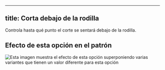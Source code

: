 ***

## title: Corta debajo de la rodilla

Controla hasta qué punto el corte se sentará debajo de la rodilla.

## Efecto de esta opción en el patrón

![Esta imagen muestra el efecto de esta opción superponiendo varias variantes que tienen un valor diferente para esta opción](cornelius\_bandbelowknee\_sample.svg "Efecto de esta opción en el patrón")
